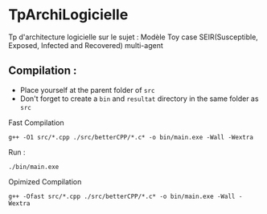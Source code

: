 # TpArchiLogicielle
Tp d'architecture logicielle sur le sujet : Modèle Toy case SEIR(Susceptible, Exposed, Infected and Recovered) multi-agent

## Compilation : 

- Place yourself at the parent folder of `src`
- Don't forget to create a `bin` and `resultat` directory in the same folder as `src`

Fast Compilation

```shell
g++ -O1 src/*.cpp ./src/betterCPP/*.c* -o bin/main.exe -Wall -Wextra
```

Run :

```shell
./bin/main.exe
```


Opimized Compilation

```shell
g++ -Ofast src/*.cpp ./src/betterCPP/*.c* -o bin/main.exe -Wall -Wextra
```